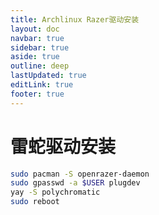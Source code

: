 ```yaml
---
title: Archlinux Razer驱动安装
layout: doc
navbar: true
sidebar: true
aside: true
outline: deep
lastUpdated: true
editLink: true
footer: true
---
```


# 雷蛇驱动安装

```bash
sudo pacman -S openrazer-daemon
sudo gpasswd -a $USER plugdev
yay -S polychromatic
sudo reboot
```